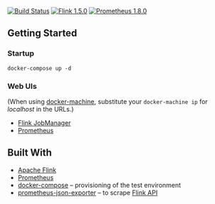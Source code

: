 [![Build Status](https://travis-ci.org/mbode/flink-prometheus-example.svg?branch=master)](https://travis-ci.org/mbode/flink-prometheus-example)
[![Flink 1.5.0](https://img.shields.io/badge/flink-1.5.0-blue.svg)](https://github.com/apache/flink/releases/tag/release-1.5.0)
[![Prometheus 1.8.0](https://img.shields.io/badge/prometheus-1.8.0-blue.svg)](https://github.com/prometheus/prometheus/releases/tag/v1.8.0)

## Getting Started

### Startup
```
docker-compose up -d
```

### Web UIs
(When using [docker-machine](https://docs.docker.com/machine/), substitute your `docker-machine ip` for *localhost* in the URLs.)
- [Flink JobManager](http://localhost:8081/#/overview)
- [Prometheus](http://localhost:9090/graph)

## Built With

- [Apache Flink](https://flink.apache.org)
- [Prometheus](https://prometheus.io)
- [docker-compose](https://docs.docker.com/compose/) – provisioning of the test environment
- [prometheus-json-exporter](https://github.com/kawamuray/prometheus-json-exporter) – to scrape [Flink API](https://ci.apache.org/projects/flink/flink-docs-release-1.5/monitoring/rest_api.html)
